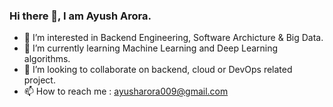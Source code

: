 ### Hi there 👋, I am Ayush Arora.

- 👀 I’m interested in Backend Engineering, Software Archicture & Big Data.
- 🌱 I’m currently learning Machine Learning and Deep Learning algorithms.
- 💞️ I’m looking to collaborate on backend, cloud or DevOps related project.
- 📫 How to reach me : ayusharora009@gmail.com

